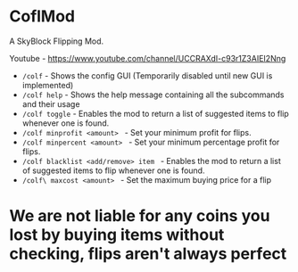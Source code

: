 # CoflMod

A SkyBlock Flipping Mod.

Youtube - https://www.youtube.com/channel/UCCRAXdI-c93r1Z3AIEI2Nng
<br>

- `/colf` - Shows the config GUI (Temporarily disabled until new GUI is implemented)
- `/colf help` - Shows the help message containing all the subcommands and their usage
- `/colf toggle` - Enables the mod to return a list of suggested items to flip whenever one is found.
- `/colf minprofit <amount> ` - Set your minimum profit for flips.
- `/colf minpercent <amount> ` - Set your minimum percentage profit for flips.
- `/colf blacklist <add/remove> item ` - Enables the mod to return a list of suggested items to flip whenever one is found.
- `/colf\ maxcost <amount> ` - Set the maximum buying price for a flip



# We are not liable for any coins you lost by buying items without checking, flips aren't always perfect
